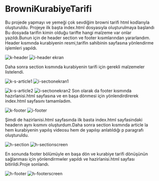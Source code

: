 # BrowniKurabiyeTarifi
Bu projede yapmayı ve yemeği çok sevdiğim browni tarifi html kodlarıyla oluşturuldu.
Projeye ilk başta index.html dosyasıyla oluşturulmaya başlandı
Bu dosyada tarifin kimin olduğu tarifte hangi malzeme var onlar yazıldı.Bunun için de header section ve footer kısımlarından yararlandım.
Header kısmında kurabiyenin resmi,tarifin sahibinin sayfasına yönlendirme işlemleri yapıldı.

![k-header](https://user-images.githubusercontent.com/86554799/133667678-b1d8bf9f-577a-4f49-8140-2a717422b882.jpg)
![i-header ekran](https://user-images.githubusercontent.com/86554799/133667908-2a02d3f0-409c-43d5-a2ea-9fd0c2c4b8c0.jpg)

Daha sonra section kısmında kurabiyenin tarifi için gerekli malzemeler listelendi.

![k-s-article1](https://user-images.githubusercontent.com/86554799/133668267-39af3785-fa9c-4c8f-ab33-4e8ee3c8390b.jpg)
![i-sectıonekran1](https://user-images.githubusercontent.com/86554799/133668674-29d0a4c8-21ac-47e6-a4e9-bec438621851.jpg)

![k-s-article2](https://user-images.githubusercontent.com/86554799/133669395-19b065bf-629b-426f-8a33-235406131c52.jpg)
![i-sectıonekran2](https://user-images.githubusercontent.com/86554799/133669412-359a07f1-fe2f-43a2-a603-5ef48d25d5bf.jpg)
Son olarak da footer kısmında hazırlanisi.html sayfasına ve en başa dönmesi için yönlendirdirerek index.html sayfasını tamamladım.

![k-footer](https://user-images.githubusercontent.com/86554799/133670558-2cd5653a-6130-4e02-a748-24d0f3bc8de2.jpg)
![i-footer](https://user-images.githubusercontent.com/86554799/133670616-b6a04f1d-56aa-4e66-b009-5e26bc4b64cf.jpg)

Şimdi de hazirlanisi.html sayfasında ilk basta index.html sayfasindaki headerın aynı kısmını oluşturdum.Daha sonra section kısmında article la hem kurabiyenin yapılış videosu hem de yapılışı anlatıldığı p paragrafı oluşturuldu.

![h-section](https://user-images.githubusercontent.com/86554799/133671990-74968498-cf57-4697-9819-69e4d68381bc.jpg)
![h-sectionscreen](https://user-images.githubusercontent.com/86554799/133672017-4dd2354d-2eec-4f79-9b83-be96f858216a.jpg)

En sonunda footer bölümüyle en başa dön ve kurabiye tarifi dönüşünün sağlanması için yönlendirmwler yapıldı ve hazirlanisi.html sayfası bitirildi.Proje sonlandı.


![h-footer](https://user-images.githubusercontent.com/86554799/133672642-30acff91-e9d5-40fe-a7d6-4f52d3c0d3aa.jpg)
![h-footerscreen](https://user-images.githubusercontent.com/86554799/133672648-f6d6c067-ed4d-4870-af7b-7fd720474b62.jpg)
